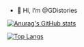 - 👋 Hi, I’m @GDistories


[![Anurag's GitHub stats](https://github-readme-stats.vercel.app/api?username=GDistories&count_private=true)](https://github.com/anuraghazra/github-readme-stats)

[![Top Langs](https://github-readme-stats.vercel.app/api/top-langs/?username=GDistories)](https://github.com/anuraghazra/github-readme-stats)
